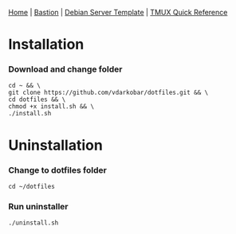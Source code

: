 <p align="left">
  <a href="https://github.com/vdarkobar/Home-Cloud#self-hosted-cloud">Home</a> | <a href="https://github.com/vdarkobar/Home-Cloud/blob/main/shared/Bastion.md">Bastion</a> | <a href="https://github.com/vdarkobar/Home-Cloud/blob/main/shared/Debian.md">Debian Server Template</a> | <a href="https://tmuxcheatsheet.com/">TMUX Quick Reference</a>
</p>  

  
# Installation
### Download and change folder
```
cd ~ && \
git clone https://github.com/vdarkobar/dotfiles.git && \
cd dotfiles && \
chmod +x install.sh && \
./install.sh
```
  
# Uninstallation

### Change to dotfiles folder
```
cd ~/dotfiles
```

### Run uninstaller
```
./uninstall.sh
```

